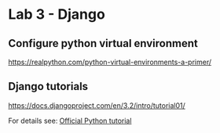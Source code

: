 # Lab 3 - Django

## Configure python virtual environment 

https://realpython.com/python-virtual-environments-a-primer/

## Django tutorials

https://docs.djangoproject.com/en/3.2/intro/tutorial01/

For details see: [Official Python tutorial](https://docs.python.org/3/tutorial/index.html)
